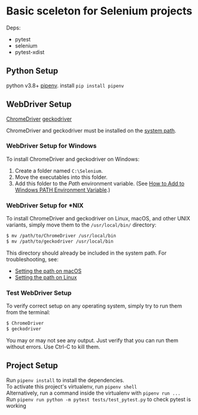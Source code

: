 # Basic sceleton for Selenium projects

Deps:
- pytest
- selenium
- pytest-xdist

## Python Setup
python v3.8+
[pipenv](https://docs.pipenv.org/).
install `pip install pipenv`

## WebDriver Setup

[ChromeDriver](https://sites.google.com/a/chromium.org/chromedriver/)
[geckodriver](https://github.com/mozilla/geckodriver/releases)

ChromeDriver and geckodriver must be installed on the
[system path](https://en.wikipedia.org/wiki/PATH_(variable)).

### WebDriver Setup for Windows

To install ChromeDriver and geckodriver on Windows:

1. Create a folder named `C:\Selenium`.
2. Move the executables into this folder.
3. Add this folder to the *Path* environment variable. (See [How to Add to Windows PATH Environment Variable](https://helpdeskgeek.com/windows-10/add-windows-path-environment-variable/).)

### WebDriver Setup for *NIX

To install ChromeDriver and geckodriver on Linux, macOS, and other UNIX variants,
simply move them to the `/usr/local/bin/` directory:

```bash
$ mv /path/to/ChromeDriver /usr/local/bin
$ mv /path/to/geckodriver /usr/local/bin
```

This directory should already be included in the system path.
For troubleshooting, see:

* [Setting the path on macOS](https://www.cyberciti.biz/faq/appleosx-bash-unix-change-set-path-environment-variable/)
* [Setting the path on Linux](https://stackoverflow.com/questions/14637979/how-to-permanently-set-path-on-linux-unix)

### Test WebDriver Setup

To verify correct setup on any operating system, simply try to run them from the terminal:

```bash
$ ChromeDriver
$ geckodriver
```

You may or may not see any output.
Just verify that you can run them without errors.
Use Ctrl-C to kill them.

## Project Setup
Run `pipenv install` to install the dependencies.  
To activate this project's virtualenv, run `pipenv shell`  
Alternatively, run a command inside the virtualenv with `pipenv run ...`  
Run `pipenv run python -m pytest tests/test_pytest.py` to check pytest is working  
